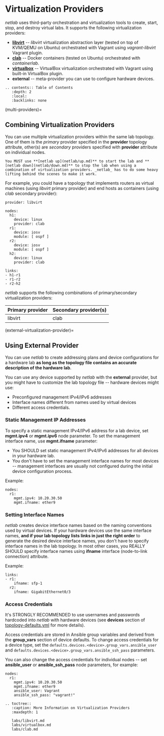 # Virtualization Providers

*netlab* uses third-party orchestration and virtualization tools to create, start, stop, and destroy virtual labs. It supports the following virtualization providers:

* **[libvirt](labs/libvirt.md)** -- *libvirt* virtualization abstraction layer (tested on top of KVM/QEMU on Ubuntu) orchestrated with Vagrant using *vagrant-libvirt* Vagrant plugin.
* **[clab](labs/clab.md)** -- Docker containers (tested on Ubuntu) orchestrated with *containerlab*.
* **[virtualbox](labs/virtualbox.md)** -- VirtualBox virtualization orchestrated with Vagrant using built-in VirtualBox plugin.
* **external** -- meta-provider you can use to configure hardware devices.

```eval_rst
.. contents:: Table of Contents
   :depth: 2
   :local:
   :backlinks: none
```

(multi-providers)=
## Combining Virtualization Providers

You can use multiple virtualization providers within the same lab topology. One of them is the _primary_ provider specified in the **provider** topology attribute, other(s) are _secondary_ providers specified with **provider** attribute on individual nodes.

```{warning}
You MUST use **[netlab up](netlab/up.md)** to start the lab and **[netlab down](netlab/down.md)** to stop the lab when using a combination of virtualization providers. _netlab_ has to do some heavy lifting behind the scenes to make it work.
```

For example, you could have a topology that implements routers as virtual machines (using _libvirt_ primary provider) and end hosts as containers (using _clab_ secondary provider):

```
provider: libvirt

nodes:
  h1:
    device: linux
    provider: clab
  r1:
    device: iosv
    module: [ ospf ]
  r2:
    device: iosv
    module: [ ospf ]
  h2:
    device: linux
    provider: clab

links:
- h1-r1
- r1-r2
- r2-h2
```

_netlab_ supports the following combinations of primary/secondary virtualization providers:

| Primary provider | Secondary provider(s) |
| ---------------- | --------------------- |
| libvirt          |  clab                 |

(external-virtualization-provider)=
## Using External Provider

You can use *netlab* to create addressing plans and device configurations for a hardware lab **as long as the topology file contains an accurate description of the hardware lab**. 

You can use any device supported by *netlab* with the **external** provider, but you might have to customize the lab topology file -- hardware devices might use:

* Preconfigured management IPv4/IPv6 addresses
* Interface names different from names used by virtual devices
* Different access credentials.

### Static Management IP Addresses

To specify a static management IPv4/IPv6 address for a lab device, set **mgmt.ipv4** or **mgmt.ipv6** node parameter. To set the management interface name, use **mgmt.ifname** parameter:

* You SHOULD set static management IPv4/IPv6 addresses for all devices in your hardware lab.
* You don't have to set the management interface names for most devices -- management interfaces are usually not configured during the initial device configuration process.

Example:

```
nodes:
  r1:
    mgmt.ipv4: 10.20.30.50
    mgmt.ifname: ether9
```

### Setting Interface Names

*netlab* creates device interface names based on the naming conventions used by virtual devices. If your hardware devices use the same interface names, **and if your lab topology lists links in just the right order** to generate the desired device interface names, you don't have to specify interface names in the lab topology. In most other cases, you REALLY SHOULD specify interface names using **ifname** interface (node-to-link connection) attribute.

Example:

```
links:
- r1:
    ifname: sfp-1
  r2:
    ifname: GigabitEthernet0/3
```

### Access Credentials

It's STRONGLY RECOMMENDED to use usernames and passwords hardcoded into *netlab* with hardware devices (see **devices** section of [topology-defaults.yml](https://github.com/ipspace/netlab/blob/master/netsim/topology-defaults.yml) for more details).

Access credentials are stored in Ansible group variables and derived from the **group_vars** section of device defaults.
To change access credentials for a device type, set the `defaults.devices.<device>.group_vars.ansible_user` and `defaults.devices.<device>.group_vars.ansible_ssh_pass` parameters.

You can also change the access credentials for individual nodes -- set **ansible_user** or **ansible_ssh_pass** node parameters, for example:

```
nodes:
  r1:
    mgmt.ipv4: 10.20.30.50
    mgmt.ifname: ether9
    ansible_user: Vagrant
    ansible_ssh_pass: "vagrant!"
```

```eval_rst
.. toctree::
   :caption: More Information on Virtualization Providers
   :maxdepth: 1

   labs/libvirt.md
   labs/virtualbox.md
   labs/clab.md
```
